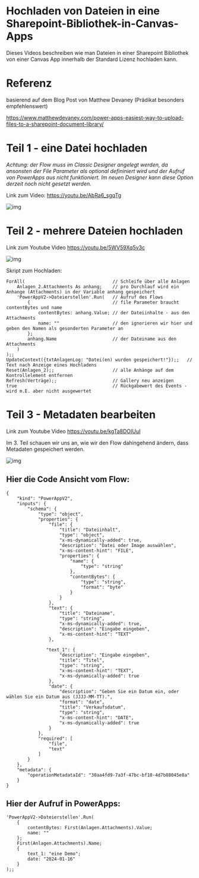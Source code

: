 # Hochladen von Dateien in eine Sharepoint-Bibliothek-in-Canvas-Apps

Dieses Videos beschreiben wie man Dateien in einer Sharepoint Bibliothek von einer Canvas App innerhalb der Standard Lizenz hochladen kann.

# Referenz

basierend auf dem Blog Post von Matthew Devaney (Prädikat besonders empfehlenswert)

https://www.matthewdevaney.com/power-apps-easiest-way-to-upload-files-to-a-sharepoint-document-library/

# Teil 1 - eine Datei hochladen

*Achtung: der Flow muss im Classic Designer angelegt werden, da ansonsten der File Parameter als optional defininiert wird und der Aufruf von PowerApps aus nicht funktioniert. Im neuen Designer kann diese Option derzeit noch nicht gesetzt werden.*

Link zum Video: https://youtu.be/AbRa6_sgqTg 

![img](teil1.excalidraw.svg)

# Teil 2 - mehrere Dateien hochladen

Link zum Youtube Video https://youtu.be/5WV59Xq5v3c

![img](teil2.excalidraw.svg)

Skript zum Hochladen:

```
ForAll(                                 // Schleife über alle Anlagen
    Anlagen_2.Attachments As anhang;    // pro Durchlauf wird ein Anhange (Attachments) in der Variable anhang gespeichert
    'PowerAppV2->Dateierstellen'.Run(   // Aufruf des Flows
        {                               // file Parameter braucht contentBytes und name
            contentBytes: anhang.Value; // der Dateiinhalte - aus den Attachments 
            name: ""                    // den ignorieren wir hier und geben den Namen als gesonderten Parameter an
        };
        anhang.Name                     // der Dateiname aus den Attachments
    )
);;
UpdateContext({txtAnlagenLog: "Datei(en) wurden gespeichert!"});;   // Text nach Anzeige eines Hochladens
Reset(Anlagen_2);;                      // alle Anhänge auf dem Kontrollelement entfernen
Refresh(Verträge);;                     // Gallery neu anzeigen
true                                    // Rückgabewert des Events - wird m.E. aber nicht ausgewertet
```

# Teil 3 - Metadaten bearbeiten

Link zum Youtube Video https://youtu.be/kgTa8DOIUuI

Im 3. Teil schauen wir uns an, wie wir den Flow dahingehend ändern, dass Metadaten gespeichert werden.

![img](teil3.excalidraw.svg)

## Hier die Code Ansicht vom Flow:

```
{
    "kind": "PowerAppV2",
    "inputs": {
        "schema": {
            "type": "object",
            "properties": {
                "file": {
                    "title": "Dateiinhalt",
                    "type": "object",
                    "x-ms-dynamically-added": true,
                    "description": "Datei oder Image auswählen",
                    "x-ms-content-hint": "FILE",
                    "properties": {
                        "name": {
                            "type": "string"
                        },
                        "contentBytes": {
                            "type": "string",
                            "format": "byte"
                        }
                    }
                },
                "text": {
                    "title": "Dateiname",
                    "type": "string",
                    "x-ms-dynamically-added": true,
                    "description": "Eingabe eingeben",
                    "x-ms-content-hint": "TEXT"
                },

               "text_1": {
                    "description": "Eingabe eingeben",
                    "title": "Titel",
                    "type": "string",
                    "x-ms-content-hint": "TEXT",
                    "x-ms-dynamically-added": true
                },
                "date": {
                    "description": "Geben Sie ein Datum ein, oder wählen Sie ein Datum aus (JJJJ-MM-TT).",
                    "format": "date",
                    "title": "Verkaufsdatum",
                    "type": "string",
                    "x-ms-content-hint": "DATE",
                    "x-ms-dynamically-added": true
                }
            },
            "required": [
                "file",
                "text"
            ]
        }
    },
    "metadata": {
        "operationMetadataId": "30aa4fd9-7a3f-47bc-bf10-4d7b88045e8a"
    }
}
```

## Hier der Aufruf in PowerApps:

```
'PowerAppV2->Dateierstellen'.Run(
    {
        contentBytes: First(Anlagen.Attachments).Value;
        name: ""
    };
    First(Anlagen.Attachments).Name;
    {
        text_1: "eine Demo";
        date: "2024-01-16"
    }
);;

```
